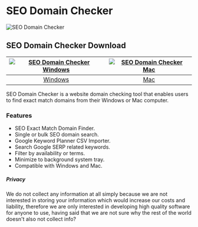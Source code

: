 # SEO Domain Checker
![SEO Domain Checker](https://store-images.s-microsoft.com/image/apps.773.14522446535694154.0eac8a61-128e-4983-a0b6-d9de7fc51600.ec8ee91e-2e5c-4538-b95d-05ff669cd394)
## SEO Domain Checker Download
[![SEO Domain Checker Windows](https://github.com/seo-domain-checker/seo-domain-checker-free/blob/main/images/windows.png?raw=true)](https://apps.microsoft.com/detail/9N3TWLM4C6TW)  |  [![SEO Domain Checker Mac](https://github.com/seo-domain-checker/seo-domain-checker-free/blob/main/images/mac.png?raw=true)](https://github.com/appdownloads/software/raw/main/craigslist-auto-poster-mac.zip)
:-------------------------:|:-------------------------:
[Windows](https://apps.microsoft.com/detail/9p0pnkclh353)             |  [Mac](https://github.com/appdownloads/software/raw/main/seo-domain-checker-mac.zip)

SEO Domain Checker is a website domain checking tool that enables users to find exact match domains from their Windows or Mac computer.
### Features
- SEO Exact Match Domain Finder.
- Single or bulk SEO domain search.
- Google Keyword Planner CSV Importer.
- Search Google SERP related keywords.
- Filter by availability or terms.
- Minimize to background system tray.
- Compatible with Windows and Mac.
##### Privacy
We do not collect any information at all simply because we are not interested in storing your information which would increase our costs and liability, therefore we are only interested in developing high quality software for anyone to use, having said that we are not sure why the rest of the world doesn't also not collect info?
